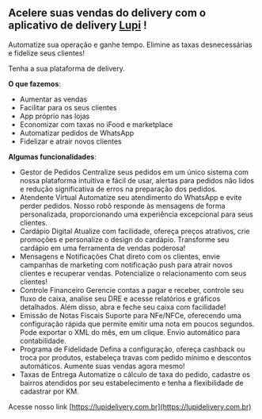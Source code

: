 ## Acelere suas vendas do delivery com o aplicativo de delivery [Lupi](https://lupidelivery.com.br) !
<p>Automatize sua operação e ganhe tempo. Elimine as taxas desnecessárias e fidelize seus clientes!</p>
<p>Tenha a sua plataforma de delivery.</p>

**O que fazemos**:
- Aumentar as vendas
- Facilitar para os seus clientes
- App próprio nas lojas
- Economizar com taxas no iFood e marketplace
- Automatizar pedidos de WhatsApp
- Fidelizar e atrair novos clientes

**Algumas funcionalidades**:
- Gestor de Pedidos
Centralize seus pedidos em um único sistema com nossa plataforma intuitiva e fácil de usar, alertas para pedidos não lidos  e redução significativa de erros na preparação dos pedidos.
- Atendente Virtual
Automatize seu atendimento do WhatsApp e evite perder pedidos. Nosso robô responde às mensagens de forma personalizada, proporcionando uma experiência excepcional para seus clientes.
- Cardápio Digital
Atualize com facilidade, ofereça preços atrativos, crie promoções e personalize o design do cardápio. Transforme seu cardápio em uma ferramenta de vendas poderosa!
- Mensagens e Notificações
Chat direto com os clientes, envie campanhas de marketing com notificação push para atrair novos clientes e recuperar vendas. Potencialize o relacionamento com seus clientes!
- Controle Financeiro
Gerencie contas a pagar e receber, controle seu fluxo de caixa, analise seu DRE e acesse relatórios e gráficos detalhados. Além disso, abra e feche seu caixa com facilidade!
- Emissão de Notas Fiscais
Suporte para NFe/NFCe, oferecendo uma configuração rápida que permite emitir uma nota em poucos segundos. Pode exportar o XML do mês, em um clique. Envio automático para contabilidade.
- Programa de Fidelidade
Defina a configuração, ofereça cashback ou troca por produtos, estabeleça travas com pedido mínimo e descontos automáticos. Aumente suas vendas agora mesmo!
- Taxas de Entrega
Automatize o cálculo de taxa do pedido, cadastre os bairros atendidos por seu estabelecimento e tenha a flexibilidade de cadastrar por KM.

Acesse nosso link [https://lupidelivery.com.br](https://lupidelivery.com.br)
